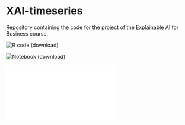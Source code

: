 
<!-- README.md is generated from README.Rmd. Please edit that file -->

# XAI-timeseries

Repository containing the code for the project of the Explainable AI for
Business course.

![R code (download)](R/xai_ts.R)

![Notebook (download)](report/xai_ts.qmd)

![Notebook](report/xai_ts.html)
